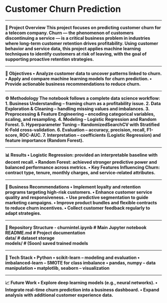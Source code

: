 # <b>Customer Churn Prediction<b>
<hr>
📌 Project Overview
This project focuses on predicting customer churn for a telecom company.
Churn — the phenomenon of customers discontinuing a service — is a critical business problem in industries where long-term customer retention drives profitability.
Using customer behavior and service data, this project applies machine learning techniques to identify customers at risk of leaving, with the goal of supporting proactive retention strategies.
<hr>
🎯 Objectives
•	Analyze customer data to uncover patterns linked to churn.
•	Apply and compare machine learning models for churn prediction.
•	Provide actionable business recommendations to reduce churn.
<hr>
⚙️ Methodology
The notebook follows a complete data science workflow:
1.	Business Understanding – framing churn as a profitability issue.
2.	Data Exploration & Cleaning – handling missing values and imbalances.
3.	Preprocessing & Feature Engineering – encoding categorical variables, scaling, and resampling.
4.	Modeling – Logistic Regression and Random Forest.
5.	Hyperparameter Tuning – RandomizedSearchCV with Stratified K-Fold cross-validation.
6.	Evaluation – accuracy, precision, recall, F1-score, ROC-AUC.
7.	Interpretation – coefficients (Logistic Regression) and feature importance (Random Forest).
<hr>



📊 Results
•	Logistic Regression: provided an interpretable baseline with decent recall.
•	Random Forest: achieved stronger predictive power and balanced performance across metrics.
•	Key Features Influencing Churn: contract type, tenure, monthly charges, and service-related attributes.
<hr>
🏢 Business Recommendations
•	Implement loyalty and retention programs targeting high-risk customers.
•	Enhance customer service quality and responsiveness.
•	Use predictive segmentation to guide marketing campaigns.
•	Improve product bundles and flexible contracts to reduce churn incentives.
•	Collect customer feedback regularly to adapt strategies.
<hr>
📂 Repository Structure
 - <b>churnintel.ipynb<b>      # Main Jupyter notebook<br>
 <b>README.md<b>              # Project documentation<br>
 <b>data/<b>                  # dataset storage<br>
 <b>models/<b>                # (Soon) saved trained models<br>
 
<hr>
📌 Tech Stack
•	Python
•	scikit-learn – modeling and evaluation
•	imbalanced-learn – SMOTE for class imbalance
•	pandas, numpy – data manipulation
•	matplotlib, seaborn – visualization
<hr>
📈 Future Work
•	Explore deep learning models (e.g., neural networks).
•	Integrate real-time churn prediction into a business dashboard.
•	Expand analysis with additional customer experience data.
